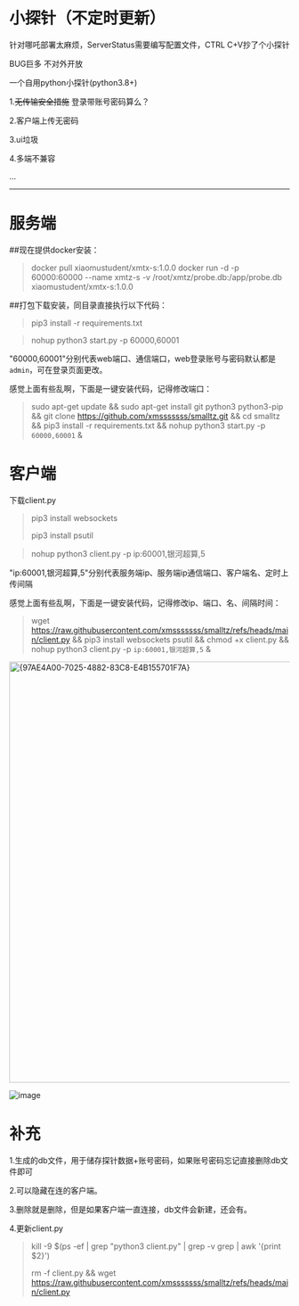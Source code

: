 # 小探针（不定时更新）

针对哪吒部署太麻烦，ServerStatus需要编写配置文件，CTRL C+V抄了个小探针

BUG巨多 不对外开放

一个自用python小探针(python3.8+)

1.~~无传输安全措施~~ 登录带账号密码算么？

2.客户端上传无密码

3.ui垃圾

4.多端不兼容

...

---

# 服务端
##现在提供docker安装：
>docker pull xiaomustudent/xmtx-s:1.0.0
>docker run -d -p 60000:60000 --name xmtz-s -v /root/xmtz/probe.db:/app/probe.db xiaomustudent/xmtx-s:1.0.0


##打包下载安装，同目录直接执行以下代码：
>pip3 install -r requirements.txt

>nohup python3 start.py -p 60000,60001

"60000,60001"分别代表web端口、通信端口，web登录账号与密码默认都是`admin`，可在登录页面更改。


感觉上面有些乱啊，下面是一键安装代码，记得修改端口：

>sudo apt-get update && sudo apt-get install git python3 python3-pip && git clone https://github.com/xmsssssss/smalltz.git && cd smalltz && pip3 install -r requirements.txt && nohup python3 start.py -p `60000,60001` &


# 客户端

下载client.py
>pip3 install websockets
>
>pip3 install psutil 

>nohup python3 client.py -p ip:60001,银河超算,5

"ip:60001,银河超算,5"分别代表服务端ip、服务端ip通信端口、客户端名、定时上传间隔

感觉上面有些乱啊，下面是一键安装代码，记得修改ip、端口、名、间隔时间：

>wget https://raw.githubusercontent.com/xmsssssss/smalltz/refs/heads/main/client.py && pip3 install websockets psutil && chmod +x client.py && nohup python3 client.py -p `ip:60001,银河超算,5` &


<img width="1820" height="755" alt="{97AE4A00-7025-4882-83C8-E4B155701F7A}" src="https://github.com/user-attachments/assets/a8cd1228-0427-48df-911a-44e8c93057ce" />


![image](https://github.com/user-attachments/assets/54a17062-ec4f-4450-bd20-51186729ffe5)

# 补充
1.生成的db文件，用于储存探针数据+账号密码，如果账号密码忘记直接删除db文件即可

2.可以隐藏在连的客户端。

3.删除就是删除，但是如果客户端一直连接，db文件会新建，还会有。

4.更新client.py
>kill -9 $(ps -ef | grep "python3 client.py" | grep -v grep | awk '{print $2}')
>
>rm -f client.py && wget https://raw.githubusercontent.com/xmsssssss/smalltz/refs/heads/main/client.py
